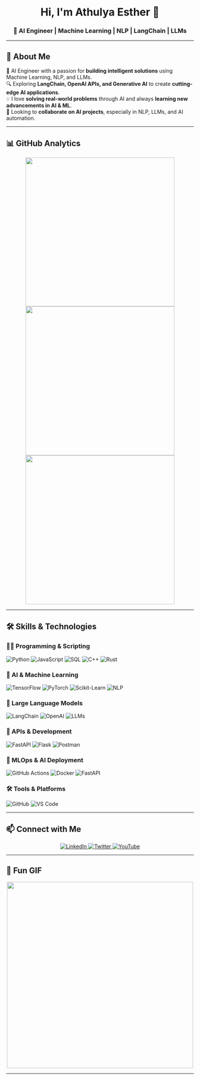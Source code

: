 <!-- Title -->
<h1 align="center">Hi, I'm Athulya Esther 👋</h1>

<h3 align="center">
  🚀 AI Engineer | Machine Learning | NLP | LangChain | LLMs
</h3>

---

## 📌 About Me  

🚀 AI Engineer with a passion for **building intelligent solutions** using Machine Learning, NLP, and LLMs.  
🔍 Exploring **LangChain, OpenAI APIs, and Generative AI** to create **cutting-edge AI applications**.  
💡 I love **solving real-world problems** through AI and always **learning new advancements in AI & ML**.  
🎯 Looking to **collaborate on AI projects**, especially in NLP, LLMs, and AI automation.  

---

## 📊 GitHub Analytics
<p align="center">
  <img src="https://github-readme-streak-stats.herokuapp.com/?user=athulyaesther777&theme=dark&hide_border=true" width="400">
  <img src="https://github-readme-stats-sigma-five.vercel.app/api?username=athulyaesther777&show_icons=true&theme=radical&hide_border=true" width="400">
  <img src="https://github-readme-stats-sigma-five.vercel.app/api/top-langs/?username=athulyaesther777&layout=compact&theme=tokyonight&hide_border=true" width="400">
</p>

---

## 🛠️ Skills & Technologies

### **👨‍💻 Programming & Scripting**
![Python](https://img.shields.io/badge/Python-3776AB?style=for-the-badge&logo=python&logoColor=white)
![JavaScript](https://img.shields.io/badge/JavaScript-F7DF1E?style=for-the-badge&logo=javascript&logoColor=black)
![SQL](https://img.shields.io/badge/SQL-4479A1?style=for-the-badge&logo=postgresql&logoColor=white)
![C++](https://img.shields.io/badge/C++-00599C?style=for-the-badge&logo=c%2B%2B&logoColor=white)
![Rust](https://img.shields.io/badge/Rust-000000?style=for-the-badge&logo=rust&logoColor=white)

### **🤖 AI & Machine Learning**
![TensorFlow](https://img.shields.io/badge/TensorFlow-FF6F00?style=for-the-badge&logo=tensorflow&logoColor=white)
![PyTorch](https://img.shields.io/badge/PyTorch-EE4C2C?style=for-the-badge&logo=pytorch&logoColor=white)
![Scikit-Learn](https://img.shields.io/badge/Scikit%20Learn-F7931E?style=for-the-badge&logo=scikit-learn&logoColor=white)
![NLP](https://img.shields.io/badge/NLP-008080?style=for-the-badge&logo=opennlp&logoColor=white)

### **🧠 Large Language Models**
![LangChain](https://img.shields.io/badge/LangChain-000000?style=for-the-badge&logo=langchain&logoColor=yellow)
![OpenAI](https://img.shields.io/badge/OpenAI-412991?style=for-the-badge&logo=openai&logoColor=white)
![LLMs](https://img.shields.io/badge/LLMs-%23008080.svg?style=for-the-badge&logo=ai&logoColor=white)

### **🔗 APIs & Development**
![FastAPI](https://img.shields.io/badge/FastAPI-009688?style=for-the-badge&logo=fastapi&logoColor=white)
![Flask](https://img.shields.io/badge/Flask-000000?style=for-the-badge&logo=flask&logoColor=white)
![Postman](https://img.shields.io/badge/Postman-FF6C37?style=for-the-badge&logo=postman&logoColor=white)

### **🚀 MLOps & AI Deployment**
![GitHub Actions](https://img.shields.io/badge/GitHub%20Actions-2088FF?style=for-the-badge&logo=github-actions&logoColor=white)
![Docker](https://img.shields.io/badge/Docker-2496ED?style=for-the-badge&logo=docker&logoColor=white)
![FastAPI](https://img.shields.io/badge/FastAPI-009688?style=for-the-badge&logo=fastapi&logoColor=white)

### **🛠️ Tools & Platforms**
![GitHub](https://img.shields.io/badge/GitHub-181717?style=for-the-badge&logo=github&logoColor=white)
![VS Code](https://img.shields.io/badge/VS%20Code-007ACC?style=for-the-badge&logo=visualstudiocode&logoColor=white)

---

## 📫 Connect with Me  
<p align="center">
  <a href="https://www.linkedin.com/in/athulyaesther777/">
    <img src="https://img.shields.io/badge/LinkedIn-blue?style=for-the-badge&logo=linkedin" alt="LinkedIn">
  </a>
  <a href="https://twitter.com/athulyaesther777">
    <img src="https://img.shields.io/badge/Twitter-blue?style=for-the-badge&logo=twitter" alt="Twitter">
  </a>
  <a href="https://youtube.com/@pyaihub">
    <img src="https://img.shields.io/badge/YouTube-red?style=for-the-badge&logo=youtube&logoColor=white" alt="YouTube">
  </a>
</p>

---

## 🎉 Fun GIF
<p align="center">
  <img src="https://media.giphy.com/media/26AHONQ79FdWZhAI0/giphy.gif" width="500">
</p>

---
